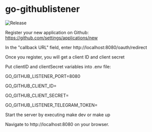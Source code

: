 # go-githublistener
![Release](https://github.com/ad/go-githublistener/workflows/Release/badge.svg)

Register your new application on Github: https://github.com/settings/applications/new

In the "callback URL" field, enter http://localhost:8080/oauth/redirect

Once you register, you will get a client ID and client secret

Put clientID and clientSecret variables into .env file:

GO_GITHUB_LISTENER_PORT=8080

GO_GITHUB_CLIENT_ID=

GO_GITHUB_CLIENT_SECRET=

GO_GITHUB_LISTENER_TELEGRAM_TOKEN=

Start the server by executing make dev or make up

Navigate to http://localhost:8080 on your browser.
